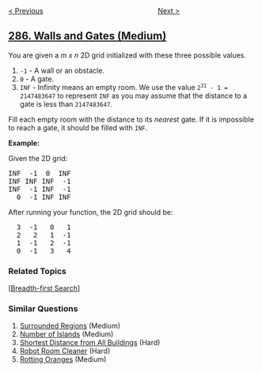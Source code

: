 <!--|This file generated by command(leetcode description); DO NOT EDIT.    |-->
<!--+----------------------------------------------------------------------+-->
<!--|@author    openset <openset.wang@gmail.com>                           |-->
<!--|@link      https://github.com/openset                                 |-->
<!--|@home      https://github.com/openset/leetcode                        |-->
<!--+----------------------------------------------------------------------+-->

[< Previous](../inorder-successor-in-bst "Inorder Successor in BST")
　　　　　　　　　　　　　　　　
[Next >](../find-the-duplicate-number "Find the Duplicate Number")

## [286. Walls and Gates (Medium)](https://leetcode.com/problems/walls-and-gates "墙与门")

<p>You are given a <i>m x n</i> 2D grid initialized with these three possible values.</p>

<ol>
	<li><code>-1</code> - A wall or an obstacle.</li>
	<li><code>0</code> - A gate.</li>
	<li><code>INF</code> - Infinity means an empty room. We use the value <code>2<sup>31</sup> - 1 = 2147483647</code> to represent <code>INF</code> as you may assume that the distance to a gate is less than <code>2147483647</code>.</li>
</ol>

<p>Fill each empty room with the distance to its <i>nearest</i> gate. If it is impossible to reach a gate, it should be filled with <code>INF</code>.</p>

<p><strong>Example:&nbsp;</strong></p>

<p>Given the 2D grid:</p>

<pre>
INF  -1  0  INF
INF INF INF  -1
INF  -1 INF  -1
  0  -1 INF INF
</pre>

<p>After running your function, the 2D grid should be:</p>

<pre>
  3  -1   0   1
  2   2   1  -1
  1  -1   2  -1
  0  -1   3   4
</pre>

### Related Topics
  [[Breadth-first Search](../../tag/breadth-first-search/README.md)]

### Similar Questions
  1. [Surrounded Regions](../surrounded-regions) (Medium)
  1. [Number of Islands](../number-of-islands) (Medium)
  1. [Shortest Distance from All Buildings](../shortest-distance-from-all-buildings) (Hard)
  1. [Robot Room Cleaner](../robot-room-cleaner) (Hard)
  1. [Rotting Oranges](../rotting-oranges) (Medium)
